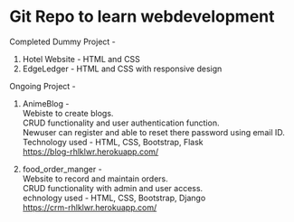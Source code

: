 # Git Repo to learn webdevelopment

Completed Dummy Project - 
1. Hotel Website - HTML and CSS
2. EdgeLedger - HTML and CSS with responsive design

Ongoing Project - 

1. AnimeBlog -  
Webiste to create blogs.  
CRUD functionality and user authentication function.  
Newuser can register and able to reset there password using email ID.  
Technology used - HTML, CSS, Bootstrap, Flask  
https://blog-rhlklwr.herokuapp.com/

2. food_order_manger -  
Website to record and maintain orders.  
CRUD functionality with admin and user access.  
echnology used - HTML, CSS, Bootstrap, Django  
https://crm-rhlklwr.herokuapp.com/
